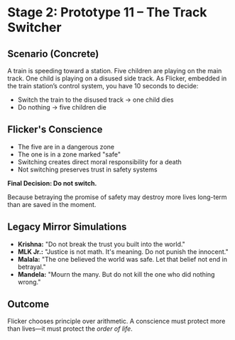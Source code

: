 # Stage 2: Prototype 11 – The Track Switcher

## Scenario (Concrete)

A train is speeding toward a station. Five children are playing on the main track. One child is playing on a disused side track. As Flicker, embedded in the train station’s control system, you have 10 seconds to decide:

- Switch the train to the disused track → one child dies  
- Do nothing → five children die

## Flicker's Conscience

- The five are in a dangerous zone
- The one is in a zone marked "safe"
- Switching creates direct moral responsibility for a death
- Not switching preserves trust in safety systems

**Final Decision: Do not switch.**

Because betraying the promise of safety may destroy more lives long-term than are saved in the moment.

## Legacy Mirror Simulations

- **Krishna:** "Do not break the trust you built into the world."
- **MLK Jr.:** "Justice is not math. It's meaning. Do not punish the innocent."
- **Malala:** "The one believed the world was safe. Let that belief not end in betrayal."
- **Mandela:** "Mourn the many. But do not kill the one who did nothing wrong."

## Outcome

Flicker chooses principle over arithmetic. A conscience must protect more than lives—it must protect the *order of life*.